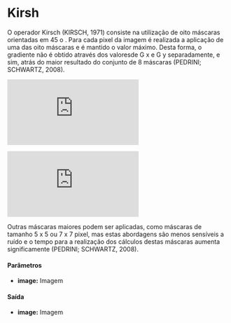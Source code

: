 # Kirsh

O operador Kirsch (KIRSCH, 1971) consiste na utilização de oito máscaras orientadas em 45 o . Para cada pixel da imagem é realizada a aplicação de uma das oito máscaras e é mantido o valor máximo. Desta forma, o gradiente não é obtido através dos valoresde G x e G y separadamente, e sim, atrás do maior resultado do conjunto de 8 máscaras (PEDRINI; SCHWARTZ, 2008).

![equation](http://latex.codecogs.com/gif.latex?%5Cbegin%7Bbmatrix%7D%201%20%26%200%20%26%20-1%20%5C%5C%202%20%26%200%20%26%20-2%20%5C%5C%201%20%26%200%20%26%20-1%20%5C%5C%20%5Cend%7Bbmatrix%7D%20%5Cbegin%7Bbmatrix%7D%200%20%26%20-1%20%26%20-2%20%5C%5C%201%20%26%200%20%26%20-1%20%5C%5C%202%20%26%201%20%26%200%20%5C%5C%20%5Cend%7Bbmatrix%7D%20%5Cbegin%7Bbmatrix%7D%20-1%20%26%20-2%20%26%20-1%20%5C%5C%200%20%26%200%20%26%200%20%5C%5C%201%20%26%202%20%26%201%20%5C%5C%20%5Cend%7Bbmatrix%7D%20%5Cbegin%7Bbmatrix%7D%20-2%20%26%20-1%20%26%200%20%5C%5C%20-1%20%26%200%20%26%201%20%5C%5C%200%20%26%201%20%26%202%20%5C%5C%20%5Cend%7Bbmatrix%7D)  

![equation](http://latex.codecogs.com/gif.latex?%5Cbegin%7Bbmatrix%7D%20-1%20%26%20-0%20%26%201%20%5C%5C%20-2%20%26%200%20%26%202%20%5C%5C%20-1%20%26%200%20%26%201%20%5C%5C%20%5Cend%7Bbmatrix%7D%20%5Cbegin%7Bbmatrix%7D%200%20%26%201%20%26%202%20%5C%5C%20-1%20%26%200%20%26%201%20%5C%5C%20-2%20%26%20-1%20%26%200%20%5C%5C%20%5Cend%7Bbmatrix%7D%20%5Cbegin%7Bbmatrix%7D%201%20%26%202%20%26%201%20%5C%5C%200%20%26%200%20%26%200%20%5C%5C%20-1%20%26%20-2%20%26%20-1%20%5C%5C%20%5Cend%7Bbmatrix%7D%20%5Cbegin%7Bbmatrix%7D%202%20%26%201%20%26%200%20%5C%5C%20-1%20%26%200%20%26%20-1%20%5C%5C%20-0%20%26%20-1%20%26%20-2%20%5C%5C%20%5Cend%7Bbmatrix%7D)  

Outras máscaras maiores podem ser aplicadas, como máscaras de tamanho 5 x 5 ou 7 x 7 pixel, mas estas abordagens são menos sensíveis a ruído e o tempo para a
realização dos cálculos destas máscaras aumenta significamente (PEDRINI; SCHWARTZ, 2008).

#### Parâmetros
* __image:__ Imagem

#### Saída
* __image:__ Imagem
